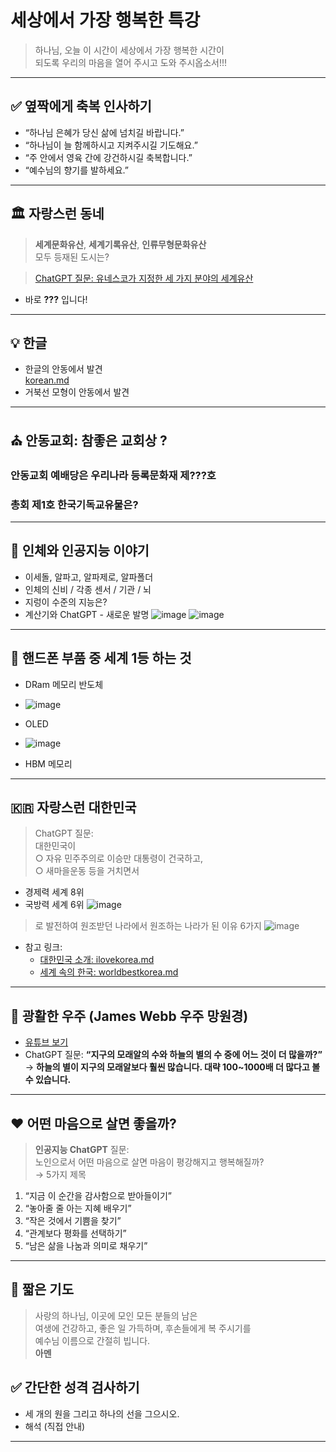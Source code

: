 # 세상에서 가장 행복한 특강

> 하나님, 오늘 이 시간이 
> 세상에서 가장 행복한 시간이  
> 되도록 우리의 마음을 열어 주시고
> 도와 주시옵소서!!!

---

## ✅ 옆짝에게 축복 인사하기

- “하나님 은혜가 당신 삶에 넘치길 바랍니다.”
- “하나님이 늘 함께하시고 지켜주시길 기도해요.”
- “주 안에서 영육 간에 강건하시길 축복합니다.”
- “예수님의 향기를 발하세요.”

---

## 🏛 자랑스런 동네

> **세계문화유산**, **세계기록유산**, **인류무형문화유산**  
> 모두 등재된 도시는?

> [ChatGPT 질문: 유네스코가 지정한 세 가지 분야의 세계유산](https://github.com/jcshim/speciallecture/blob/main/proudAndong.md)  
- 바로 **???** 입니다!

---
## 💡 한글

- 한글의 안동에서 발견  
  [korean.md](https://github.com/jcshim/speciallecture/blob/main/korean.md)
- 거북선 모형이 안동에서 발견
 
---

## ⛪ 안동교회: 참좋은 교회상 ?
### 안동교회 예배당은 우리나라 등록문화재 제???호
### 총회 제1호 한국기독교유물은?

---

## 🧠 인체와 인공지능 이야기

- 이세돌, 알파고, 알파제로, 알파폴더
- 인체의 신비 / 각종 센서 / 기관 / 뇌
- 지렁이 수준의 지능은?
- 계산기와 ChatGPT - 새로운 발명
![image](https://github.com/user-attachments/assets/e8226941-d242-4715-bf7d-17f55e598c46)
![image](https://github.com/user-attachments/assets/4d917306-606b-42f5-9b79-deb7afe5f010)

---

## 📱 핸드폰 부품 중 세계 1등 하는 것
- DRam 메모리 반도체
- ![image](https://github.com/user-attachments/assets/1d2f37b2-7023-4b9f-9503-308e53b1f905)
- OLED
- ![image](https://github.com/user-attachments/assets/f059f92d-07cc-4dc0-a36d-b6c81d5953d2)

- HBM 메모리

---

## 🇰🇷 자랑스런 대한민국

> ChatGPT 질문:  
> 대한민국이  
  ○ 자유 민주주의로 이승만 대통령이 건국하고,  
  ○ 새마을운동 등을 거치면서  
  - 경제력 세계 8위  
  - 국방력 세계 6위
![image](https://github.com/user-attachments/assets/672e2a06-513e-4c04-81e0-4786a466e4d6)

 
> 로 발전하여 원조받던 나라에서 원조하는 나라가 된 이유 6가지
![image](https://github.com/user-attachments/assets/cc87216d-c34f-47fb-88c2-41558fa9ee69)

- 참고 링크:
  - [대한민국 소개: ilovekorea.md](https://github.com/jcshim/speciallecture/blob/main/ilovekorea.md)
  - [세계 속의 한국: worldbestkorea.md](https://github.com/jcshim/speciallecture/blob/main/worldbestkorea.md)

---
## 🌌 광활한 우주 (James Webb 우주 망원경)

- [유튜브 보기](https://youtube.com/shorts/Jjc6fbX0SSE?si=7F9oHW64Po9Ag2ch)
- ChatGPT 질문: **“지구의 모래알의 수와 하늘의 별의 수 중에 어느 것이 더 많을까?”**  
  → **하늘의 별이 지구의 모래알보다 훨씬 많습니다. 대략 100~1000배 더 많다고 볼 수 있습니다.**

---

## ❤️ 어떤 마음으로 살면 좋을까?

> **인공지능 ChatGPT** 질문:  
> 노인으로서 어떤 마음으로 살면 마음이 평강해지고 행복해질까?  
> → 5가지 제목

1. “지금 이 순간을 감사함으로 받아들이기”
2. “놓아줄 줄 아는 지혜 배우기”
3. “작은 것에서 기쁨을 찾기”
4. “관계보다 평화를 선택하기”
5. “남은 삶을 나눔과 의미로 채우기”

---

## 🙏 짧은 기도

> 사랑의 하나님, 이곳에 모인 모든 분들의 남은  
> 여생에 건강하고, 좋은 일 가득하며, 후손들에게 복 주시기를  
> 예수님 이름으로 간절히 빕니다.  
> **아멘**

## ✅ 간단한 성격 검사하기
- 세 개의 원을 그리고 하나의 선을 그으시오.
- 해석 (직접 안내)

---
